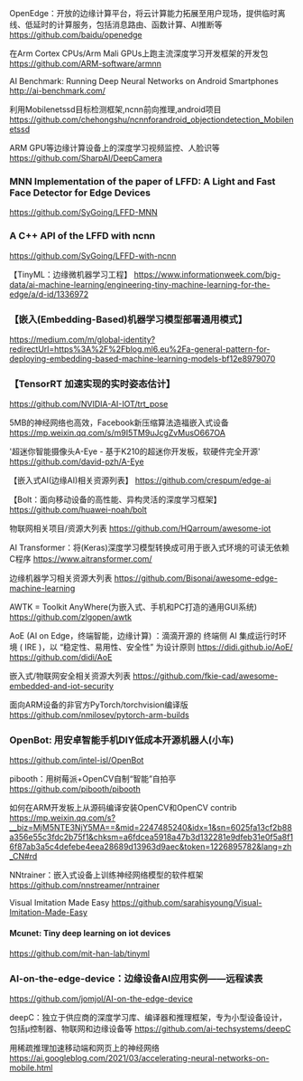 OpenEdge：开放的边缘计算平台，将云计算能力拓展至用户现场，提供临时离线、低延时的计算服务，包括消息路由、函数计算、AI推断等
https://github.com/baidu/openedge

在Arm Cortex CPUs/Arm Mali GPUs上跑主流深度学习开发框架的开发包
https://github.com/ARM-software/armnn

AI Benchmark: Running Deep Neural Networks on Android Smartphones
http://ai-benchmark.com/

利用Mobilenetssd目标检测框架,ncnn前向推理,android项目
https://github.com/chehongshu/ncnnforandroid_objectiondetection_Mobilenetssd

ARM GPU等边缘计算设备上的深度学习视频监控、人脸识等
https://github.com/SharpAI/DeepCamera

### MNN Implementation of the paper of LFFD: A Light and Fast Face Detector for Edge Devices
https://github.com/SyGoing/LFFD-MNN

### A C++ API of the LFFD with ncnn
https://github.com/SyGoing/LFFD-with-ncnn

【TinyML：边缘微机器学习工程】
https://www.informationweek.com/big-data/ai-machine-learning/engineering-tiny-machine-learning-for-the-edge/a/d-id/1336972

### 【嵌入(Embedding-Based)机器学习模型部署通用模式】
https://medium.com/m/global-identity?redirectUrl=https%3A%2F%2Fblog.ml6.eu%2Fa-general-pattern-for-deploying-embedding-based-machine-learning-models-bf12e8979070

### 【TensorRT 加速实现的实时姿态估计】
https://github.com/NVIDIA-AI-IOT/trt_pose

5MB的神经网络也高效，Facebook新压缩算法造福嵌入式设备
https://mp.weixin.qq.com/s/m9I5TM9uJcgZvMusO667OA

'超迷你智能摄像头A-Eye - 基于K210的超迷你开发板，软硬件完全开源' 
https://github.com/david-pzh/A-Eye

【嵌入式AI(边缘AI)相关资源列表】
https://github.com/crespum/edge-ai

【Bolt：面向移动设备的高性能、异构灵活的深度学习框架】
https://github.com/huawei-noah/bolt

物联网相关项目/资源大列表
https://github.com/HQarroum/awesome-iot

AI Transformer：将(Keras)深度学习模型转换成可用于嵌入式环境的可读无依赖C程序
https://www.aitransformer.com/

边缘机器学习相关资源大列表
https://github.com/Bisonai/awesome-edge-machine-learning

AWTK = Toolkit AnyWhere(为嵌入式、手机和PC打造的通用GUI系统)
https://github.com/zlgopen/awtk

AoE (AI on Edge，终端智能，边缘计算) ：滴滴开源的 终端侧 AI 集成运行时环境 ( IRE )，以 “稳定性、易用性、安全性” 为设计原则
https://didi.github.io/AoE/ https://github.com/didi/AoE

嵌入式/物联网安全相关资源大列表
https://github.com/fkie-cad/awesome-embedded-and-iot-security

面向ARM设备的非官方PyTorch/torchvision编译版
https://github.com/nmilosev/pytorch-arm-builds

### OpenBot: 用安卓智能手机DIY低成本开源机器人(小车)
https://github.com/intel-isl/OpenBot

pibooth：用树莓派+OpenCV自制“智能”自拍亭
https://github.com/pibooth/pibooth

如何在ARM开发板上从源码编译安装OpenCV和OpenCV contrib
https://mp.weixin.qq.com/s?__biz=MjM5NTE3NjY5MA==&mid=2247485240&idx=1&sn=6025fa13cf2b88a356e55c3fdc2b75f1&chksm=a6fdcea5918a47b3d132281e9dfeb31e0f5a8f16f87ab3a5c4defebe4eea28689d13963d9aec&token=1226895782&lang=zh_CN#rd

NNtrainer：嵌入式设备上训练神经网络模型的软件框架
https://github.com/nnstreamer/nntrainer

Visual Imitation Made Easy
https://github.com/sarahisyoung/Visual-Imitation-Made-Easy

#### Mcunet: Tiny deep learning on iot devices
https://github.com/mit-han-lab/tinyml

### AI-on-the-edge-device：边缘设备AI应用实例——远程读表
https://github.com/jomjol/AI-on-the-edge-device

deepC：独立于供应商的深度学习库、编译器和推理框架，专为小型设备设计，包括μ控制器、物联网和边缘设备等 
https://github.com/ai-techsystems/deepC

用稀疏推理加速移动端和网页上的神经网络
https://ai.googleblog.com/2021/03/accelerating-neural-networks-on-mobile.html